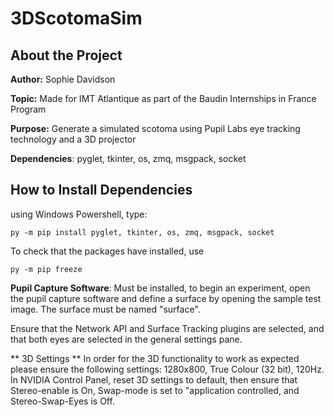 # 3DScotomaSim

 <h2>About the Project </h2>
 
**Author:** Sophie Davidson 

**Topic:** Made for IMT Atlantique as part of the Baudin Internships in France Program

**Purpose:** Generate a simulated scotoma using Pupil Labs eye tracking technology and a 3D projector

**Dependencies**: pyglet, tkinter, os, zmq, msgpack, socket

 <h2>How to Install Dependencies </h2>
 
 using Windows Powershell, type:
 
  ```
  py -m pip install pyglet, tkinter, os, zmq, msgpack, socket
  ```

 
 To check that the packages have installed, use
 
 ``` 
 py -m pip freeze
 ```
 

**Pupil Capture Software**: Must be installed, to begin an experiment, open the pupil capture software and define a surface by opening the sample test image. The surface must be named "surface". 

Ensure that the Network API and Surface Tracking plugins are selected, and that both eyes are selected in the general settings pane. 


** 3D Settings **
In order for the 3D functionality to work as expected please ensure the following settings:
1280x800, True Colour (32 bit), 120Hz. 
In NVIDIA  Control Panel, reset 3D settings to default, then ensure that Stereo-enable is On, Swap-mode is set to "application controlled, and Stereo-Swap-Eyes is Off. 


